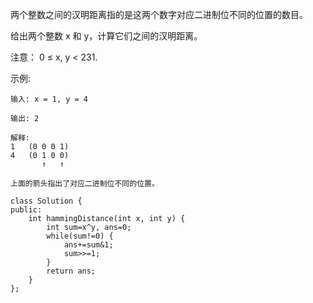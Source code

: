 两个整数之间的汉明距离指的是这两个数字对应二进制位不同的位置的数目。

给出两个整数 x 和 y，计算它们之间的汉明距离。

注意：
0 ≤ x, y < 231.

示例:
```
输入: x = 1, y = 4

输出: 2

解释:
1   (0 0 0 1)
4   (0 1 0 0)
       ↑   ↑

上面的箭头指出了对应二进制位不同的位置。
```

```
class Solution {
public:
    int hammingDistance(int x, int y) {
        int sum=x^y, ans=0;
        while(sum!=0) {
            ans+=sum&1;
            sum>>=1;
        }
        return ans;
    }
};
```
